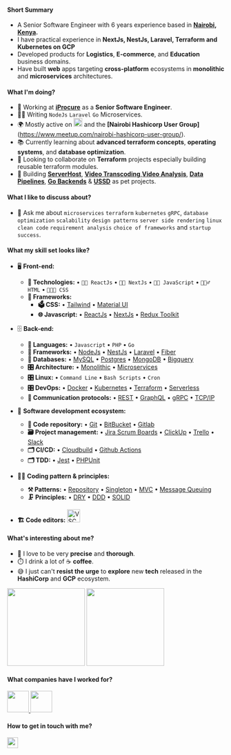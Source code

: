 #### Short Summary
- A Senior Software Engineer with 6 years experience based in **[Nairobi](https://en.wikipedia.org/wiki/Nairobi), [Kenya](https://en.wikipedia.org/wiki/Kenya).** 
- I have practical experience in **NextJs, NestJs, Laravel, Terraform and Kubernetes on GCP**
- Developed products for **Logistics**, **E-commerce**, and **Education** business domains.
- Have built **web** apps targeting **cross-platform** ecosystems in **monolithic** and **microservices** architectures.

#### What I'm doing?
- 🏢 Working at **[iProcure](https://iprocu.re)** as a **Senior Software Engineer**.
- 👨‍💻 Writing `NodeJs` `Laravel` `Go` Microservices.
- 🌍 Mostly active on <a href="https://www.linkedin.com/in/basil-ndonga/"><img src="https://cdn-icons-png.flaticon.com/512/174/174857.png" height=20></a> and the **[Nairobi Hashicorp User Group]**(https://www.meetup.com/nairobi-hashicorp-user-group/).
- 📚 Currently learning about **advanced terraform concepts**, **operating systems**, and **database optimization**.
- 👯 Looking to collaborate on **Terraform** projects especially building reusable terraform modules.
- 🥰 Building **[ServerHost](https://www.serverhost53.com/)**, **[Video Transcoding](https://github.com/Bascil/aws-s3-elastic-video-transcoder-lambda)**,**[Video Analysis](https://github.com/Bascil/aws-rekognition-video-analysis-lambda)**,  **[Data Pipelines](https://github.com/Bascil/gcp-batch-ingestion-bigquery)**, **[Go Backends](https://github.com/Bascil/golang-fiber-backend)** & **[USSD](https://github.com/Bascil/ussd-mobile-money-php)** as pet projects.

#### What I like to discuss about? 
- 💬 Ask me about `microservices` `terraform` `kubernetes` `gRPC`, `database optimization` `scalability` `design patterns` `server side rendering` `linux` `clean code` `requirement analysis` `choice of frameworks` and `startup success`.

#### What my skill set looks like?
- 🖥 **Front-end:** 
  - **📜 Technologies:** • `🧙🏻 ReactJs` • `👨‍🏭 NextJs` • `👨‍🔧 JavaScript` • `🧚🏻‍♂️ HTML` • `👨🏻‍🎨 CSS`
  - **🔬 Frameworks:**  
    - **🗳 CSS:** • [Tailwind](https://tailwindcss.com/) • [Material UI](https://mui.com/) 
    - **🌐 Javascript:** • [ReactJs](https://reactjs.org/) • [NextJs](https://nextjs.org/) • [Redux Toolkit](https://redux-toolkit.js.org/) 
- 🗄️ **Back-end:**
  - **📜 Languages:** • `Javascript` • `PHP` • `Go`
  - **🔭 Frameworks:** • [NodeJs](https://nodejs.org/en/) • [NestJs](https://nestjs.com/) • [Laravel](https://laravel.com/) • [Fiber](https://github.com/gofiber/fiber)
  - **💾 Databases:** • [MySQL](https://www.mysql.com/) • [Postgres](https://www.postgresql.org/) • [MongoDB](https://www.mongodb.com/) • [Bigquery](https://cloud.google.com/bigquery)
  - **🎛 Architecture:** • [Monolithic](https://microservices.io/patterns/monolithic.html) • [Microservices](https://microservices.io/patterns/microservices.html)
  - **🎛 Linux:**  • `Command Line` • `Bash Scripts` • `Cron`
  - **🎛 DevOps:** • [Docker](https://www.docker.com/) • [Kubernetes](https://kubernetes.io/) • [Terraform](https://www.terraform.io/) • [Serverless](https://cloud.google.com/serverless)
  - **🔌 Communication protocols:** • [REST](https://docs.microsoft.com/en-us/azure/architecture/best-practices/api-design) • [GraphQL](https://graphql.org/) • [gRPC](https://grpc.io/) • [TCP/IP](https://www.techtarget.com/searchnetworking/definition/TCP-IP) 
- 🎡 **Software development ecosystem:**
  - **📁 Code repository:** • [Git](https://git-scm.com/) • [BitBucket](https://bitbucket.org/product) • [Gitlab](https://about.gitlab.com/)
  - **🗃 Project management:** • [Jira Scrum Boards](https://www.atlassian.com/software/jira/features/scrum-boards) • [ClickUp](https://clickup.com) • [Trello](https://trello.com) • [Slack](https://app.slack.com)
  - **🗂 CI/CD:** • [Cloudbuild](https://cloud.google.com/build) • [Github Actions](https://github.com/features/actions) 
  - **🗂 TDD:** • [Jest](https://jestjs.io/) • [PHPUnit](https://phpunit.de/)
- 🧙‍♂️ **Coding pattern & principles:**
  - **⚒ Patterns:**  • [Repository](https://deviq.com/design-patterns/repository-pattern) • [Singleton](https://en.wikipedia.org/wiki/Singleton_pattern) •  [MVC](https://en.wikipedia.org/wiki/Model%E2%80%93view%E2%80%93controller) • [Message Queuing](https://cloud.google.com/pubsub)
  - **🗜 Principles:** • [DRY](https://en.wikipedia.org/wiki/Don%27t_repeat_yourself#:~:text=%22Don%27t%20repeat%20yourself%22,data%20normalization%20to%20avoid%20redundancy.) • [DDD](https://en.wikipedia.org/wiki/Domain-driven_design) • [SOLID](https://www.digitalocean.com/community/conceptual_articles/s-o-l-i-d-the-first-five-principles-of-object-oriented-design)
  
- **🏗️ Code editors:**
<a href="https://code.visualstudio.com/"><img src="https://logowik.com/content/uploads/images/visual-studio-code7642.jpg" alt="VSCode" height=30></a>
  
#### What's interesting about me?  
  - 🧐 I love to be very **precise** and **thorough**.
  - ⏱️ I drink a lot of ☕ **coffee**.
  - 😅 I just can't **resist the urge** to **explore** new **tech** released in the **HashiCorp** and **GCP** ecosystem.

<!--Github Stats-->
<p float="left">
<img height="180em" src="https://github-readme-stats.vercel.app/api?username=bascil" /> 
<img height="180em" src="https://github-readme-stats.vercel.app/api/top-langs/?username=bascil"/>
</p>

#### What companies have I worked for?
<p left="center">
  <a href="https://iprocu.re">
    <img src="https://encrypted-tbn0.gstatic.com/images?q=tbn:ANd9GcTd-2Ul1upKYkE0MoPuHX-5w_5f4Hbu6tyI5w&usqp=CAU" height=50>
    </a> 
  <a href="https://www.moovn.com/">
    <img src="https://www.moovn.com/wp-content/uploads/2015/11/cropped-512x512-Android-e1468283210715.png" height=50>
  </a>
</p>


#### How to get in touch with me?
<p left="center">
<a href="https://www.linkedin.com/in/basil-ndonga/">
  <img src="https://img.shields.io/badge/linkedin-%230077B5.svg?&style=for-the-badge&logo=linkedin&logoColor=white" height=25>
</a>
</p>

